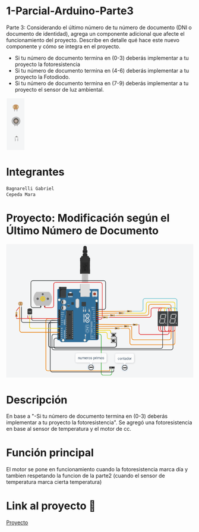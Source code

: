 # 1-Parcial-Arduino-Parte3
Parte 3: Considerando el último número de tu número de documento (DNI o documento de
identidad), agrega un componente adicional que afecte el funcionamiento del proyecto.
Describe en detalle qué hace este nuevo componente y cómo se integra en el proyecto.

- Si tu número de documento termina en (0-3) deberás implementar a tu proyecto la
fotoresistencia
- Si tu número de documento termina en (4-6) deberás implementar a tu proyecto la
Fotodiodo.
- Si tu número de documento termina en (7-9) deberás implementar a tu proyecto el
sensor de luz ambiental.

![](https://github.com/g4b7i3l/1-Parcial-Arduino/blob/main/3.PNG?raw=true)

# Integrantes

    Bagnarelli Gabriel
    Cepeda Mara
    
# Proyecto: Modificación según el Último Número de Documento

![Tercera parte Arduino](https://github.com/g4b7i3l/1-Parcial-Arduino/blob/main/Parte3/Tercera%20parte%20Arduino.PNG?raw=true)

# Descripción

En base a "-Si tu número de documento termina en (0-3) deberás implementar a tu proyecto la
fotoresistencia". Se agregó una fotoresistencia en base al sensor de temperatura y el motor de cc.

# Función principal

El motor se pone en funcionamiento cuando la fotoresistencia marca día y tambien respetando la funcion de la parte2 (cuando el sensor de temperatura marca cierta temperatura)

# Link al proyecto 💨
<a href="https://www.tinkercad.com/things/9fQGhDgot4u-trabajo-3/editel" rel="nofollow">Proyecto
</a>

